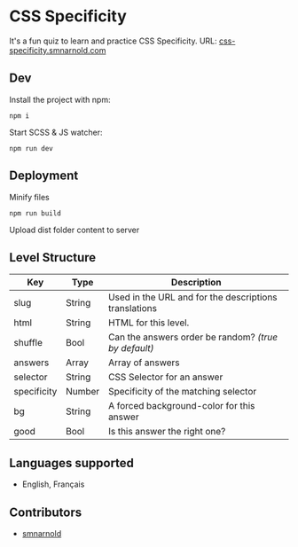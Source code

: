 # CSS Specificity
It's a fun quiz to learn and practice CSS Specificity.
URL: [css-specificity.smnarnold.com](https://css-specificity.smnarnold.com)

## Dev
Install the project with npm:
```
npm i 
```
Start SCSS & JS watcher:
```
npm run dev 
```

## Deployment
Minify files
```
npm run build
```
Upload dist folder content to server

## Level Structure
| Key | Type | Description |
| --- | ---- | ----------- |
| slug | String | Used in the URL and for the descriptions translations |
| html | String | HTML for this level. |
| shuffle | Bool | Can the answers order be random? *(true by default)* |
| answers | Array | Array of answers |    
| selector | String | CSS Selector for an answer |
| specificity | Number | Specificity of the matching selector |
| bg | String | A forced background-color for this answer |
| good | Bool | Is this answer the right one? | 

## Languages supported
- English, Français

## Contributors
- [smnarnold](https://github.com/smnarnold)
